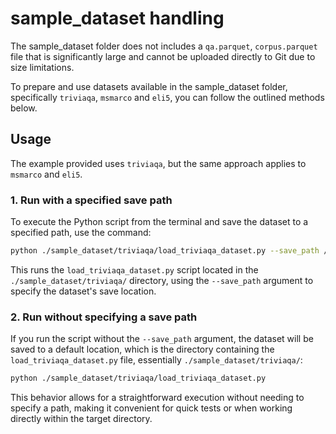 # sample_dataset handling

The sample_dataset folder does not includes a `qa.parquet`, `corpus.parquet` file that is significantly large and cannot be uploaded directly to Git due to size limitations. 

To prepare and use datasets available in the sample_dataset folder, specifically `triviaqa`, `msmarco` and `eli5`, you can follow the outlined methods below.

## Usage

 The example provided uses `triviaqa`, but the same approach applies to `msmarco` and `eli5`.

### 1. Run with a specified save path
To execute the Python script from the terminal and save the dataset to a specified path, use the command:

```bash
python ./sample_dataset/triviaqa/load_triviaqa_dataset.py --save_path /path/to/save/dataset
```
This runs the `load_triviaqa_dataset.py` script located in the `./sample_dataset/triviaqa/` directory,
using the `--save_path` argument to specify the dataset's save location.

### 2. Run without specifying a save path
If you run the script without the `--save_path` argument, the dataset will be saved to a default location, which is the directory containing the `load_triviaqa_dataset.py` file, essentially `./sample_dataset/triviaqa/`:
```bash
python ./sample_dataset/triviaqa/load_triviaqa_dataset.py
```
This behavior allows for a straightforward execution without needing to specify a path, making it convenient for quick tests or when working directly within the target directory.

